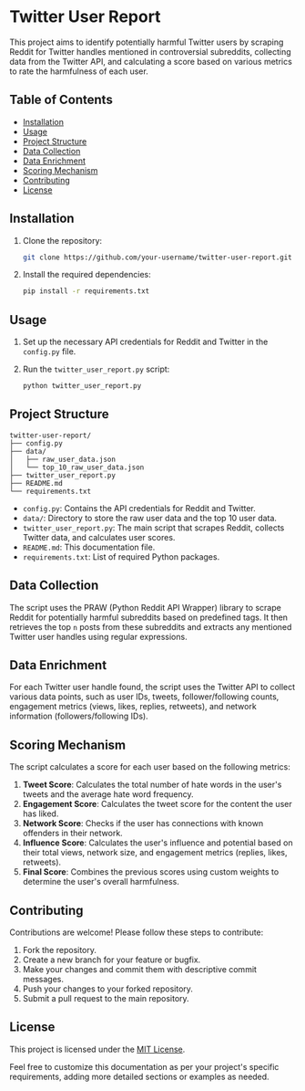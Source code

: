 # Twitter User Report

This project aims to identify potentially harmful Twitter users by scraping Reddit for Twitter handles mentioned in controversial subreddits, collecting data from the Twitter API, and calculating a score based on various metrics to rate the harmfulness of each user.

## Table of Contents

- [Installation](#installation)
- [Usage](#usage)
- [Project Structure](#project-structure)
- [Data Collection](#data-collection)
- [Data Enrichment](#data-enrichment)
- [Scoring Mechanism](#scoring-mechanism)
- [Contributing](#contributing)
- [License](#license)

## Installation

1. Clone the repository:

   ```bash
   git clone https://github.com/your-username/twitter-user-report.git
   ```

2. Install the required dependencies:

   ```bash
   pip install -r requirements.txt
   ```

## Usage

1. Set up the necessary API credentials for Reddit and Twitter in the `config.py` file.
2. Run the `twitter_user_report.py` script:

   ```bash
   python twitter_user_report.py
   ```

## Project Structure

```
twitter-user-report/
├── config.py
├── data/
│   ├── raw_user_data.json
│   └── top_10_raw_user_data.json
├── twitter_user_report.py
├── README.md
└── requirements.txt
```

- `config.py`: Contains the API credentials for Reddit and Twitter.
- `data/`: Directory to store the raw user data and the top 10 user data.
- `twitter_user_report.py`: The main script that scrapes Reddit, collects Twitter data, and calculates user scores.
- `README.md`: This documentation file.
- `requirements.txt`: List of required Python packages.

## Data Collection

The script uses the PRAW (Python Reddit API Wrapper) library to scrape Reddit for potentially harmful subreddits based on predefined tags. It then retrieves the top `n` posts from these subreddits and extracts any mentioned Twitter user handles using regular expressions.

## Data Enrichment

For each Twitter user handle found, the script uses the Twitter API to collect various data points, such as user IDs, tweets, follower/following counts, engagement metrics (views, likes, replies, retweets), and network information (followers/following IDs).

## Scoring Mechanism

The script calculates a score for each user based on the following metrics:

1. **Tweet Score**: Calculates the total number of hate words in the user's tweets and the average hate word frequency.
2. **Engagement Score**: Calculates the tweet score for the content the user has liked.
3. **Network Score**: Checks if the user has connections with known offenders in their network.
4. **Influence Score**: Calculates the user's influence and potential based on their total views, network size, and engagement metrics (replies, likes, retweets).
5. **Final Score**: Combines the previous scores using custom weights to determine the user's overall harmfulness.

## Contributing

Contributions are welcome! Please follow these steps to contribute:

1. Fork the repository.
2. Create a new branch for your feature or bugfix.
3. Make your changes and commit them with descriptive commit messages.
4. Push your changes to your forked repository.
5. Submit a pull request to the main repository.

## License

This project is licensed under the [MIT License](LICENSE).

Feel free to customize this documentation as per your project's specific requirements, adding more detailed sections or examples as needed.
